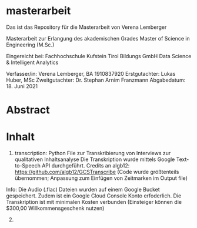 # masterarbeit
Das ist das Repository für die Masterarbeit von Verena Lemberger

Masterarbeit
zur Erlangung des akademischen Grades
Master of Science in Engineering (M.Sc.)


Eingereicht bei:
Fachhochschule Kufstein Tirol Bildungs GmbH
Data Science & Intelligent Analytics

Verfasser/in:   Verena Lemberger, BA
                1910837920
Erstgutachter:	Lukas Huber, MSc
Zweitgutachter:	Dr. Stephan Arnim Franzmann
Abgabedatum:    18. Juni 2021


# Abstract

# Inhalt 
1. transcription: Python File zur Transkribierung von Interviews zur qualitativen Inhaltsanalyse
Die Transkription wurde mittels Google Text-to-Speech API durchgeführt. 
Credits an algb12: https://github.com/algb12/GCSTranscribe (Code wurde größtenteils übernommen; Anpassung zum Einfügen von Zeitmarken im Output file)

Info: Die Audio (.flac) Dateien wurden auf einem Google Bucket gespeichert. Zudem ist ein Google Cloud Console Konto erfoderlich. Die Transkription ist mit minimalen Kosten verbunden (Einsteiger können die $300,00 Willkommensgeschenk nutzen)

2. 